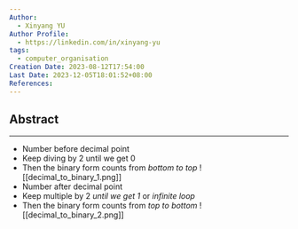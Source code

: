 ```yaml
---
Author:
  - Xinyang YU
Author Profile:
  - https://linkedin.com/in/xinyang-yu
tags:
  - computer_organisation
Creation Date: 2023-08-12T17:54:00
Last Date: 2023-12-05T18:01:52+08:00
References: 
---
```

## Abstract
---
- Number before decimal point
- Keep diving by 2 until we get 0
- Then the binary form counts from *bottom to top*
![[decimal_to_binary_1.png]]
- Number after decimal point
- Keep multiple by 2 *until we get 1* or *infinite loop*
- Then the binary form counts from *top to bottom*
![[decimal_to_binary_2.png]]